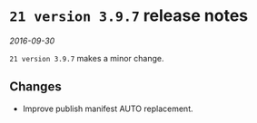 # `21 version 3.9.7` release notes

*2016-09-30*

`21 version 3.9.7` makes a minor change.

## Changes
- Improve publish manifest AUTO replacement.
